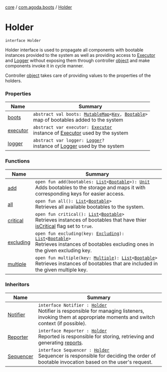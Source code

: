 [core](../../index.md) / [com.agoda.boots](../index.md) / [Holder](./index.md)

# Holder

`interface Holder`

Holder interface is used to propagate all components with bootable instances
provided to the system as well as providing access to [Executor](../-executor/index.md) and [Logger](../-logger/index.md)
without exposing them through controller [object](../-boots/index.md) and make components
invoke it in cycle manner.

Controller [object](../-boots/index.md) takes care of providing values to the properties of
the holders.

### Properties

| Name | Summary |
|---|---|
| [boots](boots.md) | `abstract val boots: `[`MutableMap`](https://kotlinlang.org/api/latest/jvm/stdlib/kotlin.collections/-mutable-map/index.html)`<`[`Key`](../-key/index.md)`, `[`Bootable`](../-bootable/index.md)`>`<br>map of bootables added to the system |
| [executor](executor.md) | `abstract var executor: `[`Executor`](../-executor/index.md)<br>instance of [Executor](../-executor/index.md) used by the system |
| [logger](logger.md) | `abstract var logger: `[`Logger`](../-logger/index.md)`?`<br>instance of [Logger](../-logger/index.md) used by the system |

### Functions

| Name | Summary |
|---|---|
| [add](add.md) | `open fun add(bootables: `[`List`](https://kotlinlang.org/api/latest/jvm/stdlib/kotlin.collections/-list/index.html)`<`[`Bootable`](../-bootable/index.md)`>): `[`Unit`](https://kotlinlang.org/api/latest/jvm/stdlib/kotlin/-unit/index.html)<br>Adds bootables to the storage and maps it with corresponding keys for easier access. |
| [all](all.md) | `open fun all(): `[`List`](https://kotlinlang.org/api/latest/jvm/stdlib/kotlin.collections/-list/index.html)`<`[`Bootable`](../-bootable/index.md)`>`<br>Retrieves all available bootables to the system. |
| [critical](critical.md) | `open fun critical(): `[`List`](https://kotlinlang.org/api/latest/jvm/stdlib/kotlin.collections/-list/index.html)`<`[`Bootable`](../-bootable/index.md)`>`<br>Retrieves instances of bootables that have thier [isCritical](../-bootable/is-critical.md) flag set to `true`. |
| [excluding](excluding.md) | `open fun excluding(key: `[`Excluding`](../-key/-excluding/index.md)`): `[`List`](https://kotlinlang.org/api/latest/jvm/stdlib/kotlin.collections/-list/index.html)`<`[`Bootable`](../-bootable/index.md)`>`<br>Retrieves instances of bootables excluding ones in the given excluding key. |
| [multiple](multiple.md) | `open fun multiple(key: `[`Multiple`](../-key/-multiple/index.md)`): `[`List`](https://kotlinlang.org/api/latest/jvm/stdlib/kotlin.collections/-list/index.html)`<`[`Bootable`](../-bootable/index.md)`>`<br>Retrieves instances of bootables that are included in the given multiple key. |

### Inheritors

| Name | Summary |
|---|---|
| [Notifier](../-notifier/index.md) | `interface Notifier : `[`Holder`](./index.md)<br>Notifier is responsible for managing listeners, invoking them at appropriate moments and switch context (if possible). |
| [Reporter](../-reporter/index.md) | `interface Reporter : `[`Holder`](./index.md)<br>Reported is responsible for storing, retrieving and generating [reports](../-report/index.md). |
| [Sequencer](../-sequencer/index.md) | `interface Sequencer : `[`Holder`](./index.md)<br>Sequencer is responsible for deciding the order of bootable invocation based on the user's request. |
